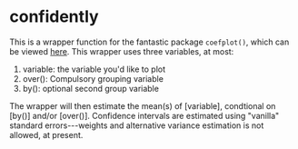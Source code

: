 # confidently

This is a wrapper function for the fantastic package `coefplot()`, which can be viewed [here](http://repec.sowi.unibe.ch/stata/coefplot/getting-started.html). This wrapper uses three variables, at most: 

1. variable: the variable you'd like to plot
2. over(): Compulsory grouping variable
3. by(): optional second group variable

The wrapper will then estimate the mean(s) of [variable], condtional on [by()] and/or [over()]. Confidence intervals are estimated using "vanilla" standard errors---weights and alternative variance estimation is not allowed, at present.  

